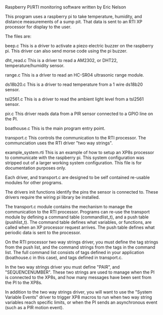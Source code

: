 
Raspberry PI/RTI monitoring software written by Eric Nelson

This program uses a raspberry pi to take temperature, humidity, and distance
measurements of a sump pit. That data is sent to an RTI XP processor for 
display to the user.

The files are:

beep.c
This is a driver to activate a piezo electric buzzer on the raspberry pi.
This driver can also send morse code using the pi buzzer.

dht_read.c
This is a driver to read a AM2302, or DHT22, temperature/humidity
sensor.

range.c
This is a driver to read an HC-SR04 ultrasonic range module.

ds18b20.c
This is a driver to read temperature from a 1 wire ds18b20 sensor.

tsl2561.c
This is a driver to read the ambient light level from a tsl2561 sensor.

pir.c
This driver reads data from a PIR sensor connected to a GPIO line on the PI.

boathouse.c
This is the main program entry point.

transport.c
This controls the communication to the RTI processor. The communciation
uses the RTI driver "two way strings".

example_system.rti
This is an example of how to setup an XP8s processor to communicate with
the raspberry pi. This system configuration was stripped out of a larger
working system configuration. This file is for documentation purposes only.

Each driver, and transport.c are designed to be self contained re-usable
modules for other programs. 

The drivers init functions identify the pins the sensor is connected to. These
drivers require the wiring pi library be installed.

The transport.c module contains the mechanism to manage the communication
to the RTI processor. Programs can re-use the transport module by defining a
command table (commandlist_t), and a push table (pushlist_t). The command
table defines what variables, or functions, are called when an XP processor request
arrives. The push table defines what periodic data is sent to the processor.

On the RTI processor two way strings driver, you must define the tag strings from
the push list, and the command strings from the tags in the command list. The 
full command list consists of tags defined in your application (boathouse.c in this case),
and tags defined in transport.c.

In the two way strings driver you must define "PAIR", and "SEQUENCENUMBER". These two
strings are used to manage when the PI is connected to the XP8s, and how many
messages have been sent from the PI to the XP8s.

In addition to the two way strings driver, you will want to use the 
"System Variable Events" driver to trigger XP8 macros to run when two way string
variables reach specific limits, or when the PI sends an asynchronous event (such
as a PIR motion event).

